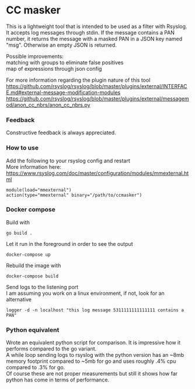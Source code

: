 # CC masker

This is a lightweight tool that is intended to be used as a filter with
Rsyslog. It accepts log messages through stdin.
If the message contains a PAN number, it returns the message with a
masked PAN in a JSON key named "msg".
Otherwise an empty JSON is returned.

Possible improvements:  
matching with groups to eliminate false positives  
map of expressions through json config

For more information regarding the plugin nature of this tool  
https://github.com/rsyslog/rsyslog/blob/master/plugins/external/INTERFACE.md#external-message-modification-modules  
https://github.com/rsyslog/rsyslog/blob/master/plugins/external/messagemod/anon_cc_nbrs/anon_cc_nbrs.py

### Feedback
Constructive feedback is always appreciated.

### How to use

Add the following to your rsyslog config and restart  
More information here: https://www.rsyslog.com/doc/master/configuration/modules/mmexternal.html
```
module(load="mmexternal")
action(type="mmexternal" binary="/path/to/ccmasker")
```

### Docker compose
Build with
```
go build .
```

Let it run in the foreground in order to see the output
```
docker-compose up
```

Rebuild the image with
```
docker-compose build
```

Send logs to the listening port  
I am assuming you work on a linux environment, if not, look for an alternative
```
logger -d -n localhost "this log message 5311111111111111 contains a PAN"
```

### Python equivalent
Wrote an equivalent python script for comparison.
It is impressive how it performs compared to the go variant.  
A while loop sending logs to rsyslog with the python version
has an ~8mb memory footprint compared to ~5mb for go
and uses roughly .4% cpu compared to .3% for go.  
Of course these are not proper measurements but still
it shows how far python has come in terms of performance.
